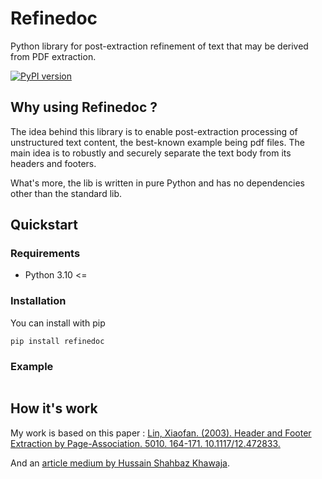 # Refinedoc
Python library for post-extraction refinement of text that may be derived from PDF extraction.

[![PyPI version](https://badge.fury.io/py/refinedoc.svg?icon=si%3Apython)](https://badge.fury.io/py/refinedoc)

## Why using Refinedoc ?
The idea behind this library is to enable post-extraction processing of unstructured text content, the best-known example being pdf files. 
The main idea is to robustly and securely separate the text body from its headers and footers.

What's more, the lib is written in pure Python and has no dependencies other than the standard lib.

## Quickstart
### Requirements
- Python 3.10 <=
### Installation
You can install with pip
```
pip install refinedoc
```
### Example
```python

```

## How it's work

My work is based on this paper : [Lin, Xiaofan. (2003). Header and Footer Extraction by Page-Association. 5010. 164-171. 10.1117/12.472833. ](https://www.researchgate.net/publication/221253782_Header_and_Footer_Extraction_by_Page-Association)

And an [article medium by Hussain Shahbaz Khawaja](https://medium.com/@hussainshahbazkhawaja/paper-implementation-header-and-footer-extraction-by-page-association-3a499b2552ae).